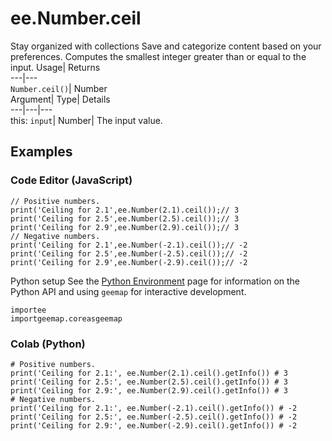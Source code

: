  
#  ee.Number.ceil
Stay organized with collections  Save and categorize content based on your preferences. 
Computes the smallest integer greater than or equal to the input. Usage| Returns  
---|---  
`Number.ceil()`| Number  
Argument| Type| Details  
---|---|---  
this: `input`| Number| The input value.  
## Examples
### Code Editor (JavaScript)
```
// Positive numbers.
print('Ceiling for 2.1',ee.Number(2.1).ceil());// 3
print('Ceiling for 2.5',ee.Number(2.5).ceil());// 3
print('Ceiling for 2.9',ee.Number(2.9).ceil());// 3
// Negative numbers.
print('Ceiling for 2.1',ee.Number(-2.1).ceil());// -2
print('Ceiling for 2.5',ee.Number(-2.5).ceil());// -2
print('Ceiling for 2.9',ee.Number(-2.9).ceil());// -2
```

Python setup
See the [ Python Environment](https://developers.google.com/earth-engine/guides/python_install) page for information on the Python API and using `geemap` for interactive development.
```
importee
importgeemap.coreasgeemap
```

### Colab (Python)
```
# Positive numbers.
print('Ceiling for 2.1:', ee.Number(2.1).ceil().getInfo()) # 3
print('Ceiling for 2.5:', ee.Number(2.5).ceil().getInfo()) # 3
print('Ceiling for 2.9:', ee.Number(2.9).ceil().getInfo()) # 3
# Negative numbers.
print('Ceiling for 2.1:', ee.Number(-2.1).ceil().getInfo()) # -2
print('Ceiling for 2.5:', ee.Number(-2.5).ceil().getInfo()) # -2
print('Ceiling for 2.9:', ee.Number(-2.9).ceil().getInfo()) # -2
```

